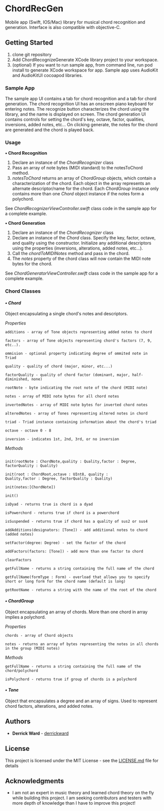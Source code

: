 
# ChordRecGen

Mobile app (Swift, IOS/Mac) library for musical chord recognition and generation. Interface is also compatible with objective-C.

## Getting Started

1. clone git repository
2. Add ChordRecognizeGenerate XCode library project to your workspace.
3. (optional) If you want to run sample app, from command line, run pod install to generate XCode workspace for app. Sample app uses AudioKit and AudioKitUI cocoapod libraries. 

### Sample App

The sample app UI contains a tab for chord recognition and a tab for chord generation. The chord recognition UI has an onscreen piano keyboard for entering notes. The recognize button characterizes the chord using the library, and the name is displayed on screen. The chord generation UI contains controls for setting the chord's key, octave, factor, qualities, inversions, added notes, etc... On clicking generate, the notes for the chord are generated and the chord is played back.

### Usage

**• Chord Recognition**

1. Declare an instance of the *ChordRecognizer* class
2. Pass an array of note bytes (MIDI standard) to the notesToChord method.
3. *notesToChord* returns an array of *ChordGroup* objects, which contain a characterization of the chord. Each object in the array represents an alternate descriptor/name for the chord. Each *ChordGroup* instance only contains more than one *Chord* object instance if the notes form a polychord.

See *ChordRecognizerViewController.swift* class code in the sample app for a complete example.

**• Chord Generation**

1. Declare an instance of the *ChordRecognizer* class
2. Declare an instance of the *Chord* class. Specify the key, factor, octave, and quality using the constructor. Initialize any additional descriptors using the properties (inversions, alterations, added notes, etc...).
3. Call the *chordToMIDINotes* method and pass in the chord.
4. The *notes* property of the chord class will now contain the MIDI note bytes for the chord.

See *ChordGeneratorViewController.swift* class code in the sample app for a complete example.

### Chord Classes

#### ***• Chord***

Object encapsulating a single chord's notes and descriptors.

*Properties*
```
additions - array of Tone objects representing added notes to chord

factors - array of Tone objects representing chord's factors (7, 9, etc..). 

ommision - optional property indicating degree of ommited note in Triad

quality - quality of chord (major, minor, etc...)

factorQuality - quality of chord factor (dominant, major, half-diminished, none)

rootNote - byte indicating the root note of the chord (MIDI note)

notes - array of MIDI note bytes for all chord notes

invertedNotes - array of MIDI note bytes for inverted chord notes

alteredNotes - array of Tones representing altered notes in chord

triad - Triad instance containing information about the chord's triad

octave - octave 0 - 8

inversion - indicates 1st, 2nd, 3rd, or no inversion
```
			
*Methods*
```

init(rootNote : ChordNote,quality : Quality,factor : Degree, factorQuality : Quality)

init(root : ChordRoot,octave : UInt8, quality : 
Quality,factor : Degree, factorQuality : Quality)

init(notes:[ChordNote])

init()

isDyad - returns true is chord is a dyad

isPowerchord - returns true if chord is a powerchord

isSuspended - returns true if chord has a quality of sus2 or sus4

addAdditions(designators: [Tone]) - add additional notes to chord (added notes)

setFactor(degree: Degree) - set the factor of the chord

addFactors(factors: [Tone]) - add more than one factor to chord

clearFactors

getFullName - returns a string containing the full name of the chord

getFullName(formType : Form) - overload that allows you to specify short or long form for the chord name (default is long)

getRootName - returns a string with the name of the root of the chord

```

#### ***• ChordGroup***
Object encapsulating an array of chords. More than one chord in array implies a polychord. 

*Properties*
```
chords - array of Chord objects

notes - returns an array of bytes representing the notes in all chords in the group (MIDI notes)

```

*Methods*
```
getFullName - returns a string containing the full name of the chord/polychord

isPolychord - returns true if group of chords is a polychord
```

#### ***• Tone***
Object that encapsulates a degree and an array of signs. Used to represent chord factors, alterations, and added notes.


## Authors

* **Derrick Ward** - [derrickward](https://github.com/derrickward)

## License

This project is licensed under the MIT License - see the [LICENSE.md](LICENSE.md) file for details

## Acknowledgments

* I am not an expert in music theory and learned chord theory on the fly while building this project. I am seeking contributors and testers with more depth of knowledge than I have to improve this project!


